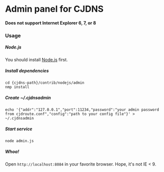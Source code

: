 # Admin panel for CJDNS
#### Does not support Internet Explorer 6, 7, or 8

### Usage
##### Node.js

You should install [Node.js](http://nodejs.org) first.

##### Install dependencies

    cd {cjdns-path}/contrib/nodejs/admin
    nmp install

##### Create ~/.cjdnsadmin

    echo '{"addr":"127.0.0.1","port":11234,"password":"your admin password from cjdroute.conf","config":"path to your config file"}' > ~/.cjdnsadmin

##### Start service

    node admin.js

##### Whoa!
Open `http://localhost:8084` in your favorite browser. Hope, it's not IE < 9.